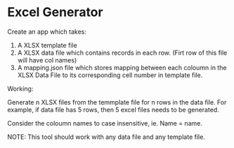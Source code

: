 # Excel Generator

Create an app which takes:
1. A XLSX template file
2. A XLSX data file which contains records in each row. (Firt row of this file will have col names)
3. A mapping.json file which stores mapping between each coloumn in the XLSX Data File to its corresponding cell    number in template file. 
   
Working:

Generate n XLSX files from the temmplate file for n rows in the data file. For example, if data file has 5 rows, then 5 excel
files needs to be generated.

Consider the coloumn names to case insensitive, ie. Name = name.

NOTE: This tool should work with any data file and any template file.
